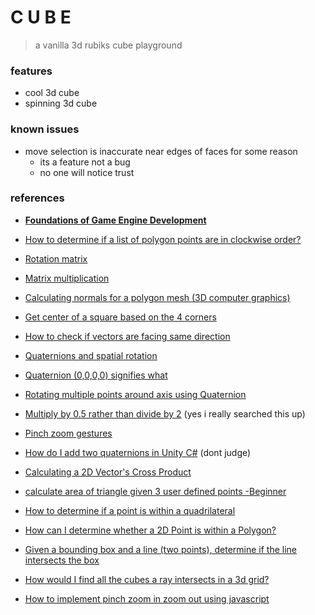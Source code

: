 # **C U B E**

> a vanilla 3d rubiks cube playground

### features

-   cool 3d cube
-   spinning 3d cube

### known issues

-   move selection is inaccurate near edges of faces for some reason
    -   its a feature not a bug
    -   no one will notice trust

### references

-   [**Foundations of Game Engine Development**](https://foundationsofgameenginedev.com/)

-   [How to determine if a list of polygon points are in clockwise order?](https://stackoverflow.com/questions/1165647/how-to-determine-if-a-list-of-polygon-points-are-in-clockwise-order)
-   [Rotation matrix](https://en.wikipedia.org/wiki/Rotation_matrix)
-   [Matrix multiplication](https://en.wikipedia.org/wiki/Matrix_multiplication)
-   [Calculating normals for a polygon mesh (3D computer graphics)](https://math.stackexchange.com/questions/599803/calculating-normals-for-a-polygon-mesh-3d-computer-graphics)
-   [Get center of a square based on the 4 corners](https://stackoverflow.com/questions/27504492/get-center-of-a-square-based-on-the-4-corners)
-   [How to check if vectors are facing same direction](https://stackoverflow.com/questions/49535295/how-to-check-if-vectors-are-facing-same-direction)
-   [Quaternions and spatial rotation](https://en.wikipedia.org/wiki/Quaternions_and_spatial_rotation)
-   [Quaternion (0,0,0,0) signifies what](https://stackoverflow.com/questions/41156626/quaternion-0-0-0-0-signifies-what)
-   [Rotating multiple points around axis using Quaternion](https://stackoverflow.com/questions/62974296/rotating-multiple-points-around-axis-using-quaternion)
-   [Multiply by 0.5 rather than divide by 2](https://stackoverflow.com/questions/18165047/multiply-by-0-5-rather-than-divide-by-2) (yes i really searched this up)
-   [Pinch zoom gestures](https://developer.mozilla.org/en-US/docs/Web/API/Pointer_events/Pinch_zoom_gestures)
-   [How do I add two quaternions in Unity C#](https://stackoverflow.com/questions/61704900/how-do-i-add-two-quaternions-in-unity-c-sharp) (dont judge)
-   [Calculating a 2D Vector's Cross Product](https://stackoverflow.com/questions/243945/calculating-a-2d-vectors-cross-product)
-   [calculate area of triangle given 3 user defined points -Beginner](https://stackoverflow.com/questions/14573785/calculate-area-of-triangle-given-3-user-defined-points-beginner)
-   [How to determine if a point is within a quadrilateral](https://stackoverflow.com/questions/5922027/how-to-determine-if-a-point-is-within-a-quadrilateral)
-   [How can I determine whether a 2D Point is within a Polygon?](https://stackoverflow.com/questions/217578/how-can-i-determine-whether-a-2d-point-is-within-a-polygon)
-   [Given a bounding box and a line (two points), determine if the line intersects the box](https://stackoverflow.com/questions/3235385/given-a-bounding-box-and-a-line-two-points-determine-if-the-line-intersects-t)
-   [How would I find all the cubes a ray intersects in a 3d grid?](https://stackoverflow.com/questions/4563879/how-would-i-find-all-the-cubes-a-ray-intersects-in-a-3d-grid)
-   [How to implement pinch zoom in zoom out using javascript](https://stackoverflow.com/questions/74010960/how-to-implement-pinch-zoom-in-zoom-out-using-javascript)
